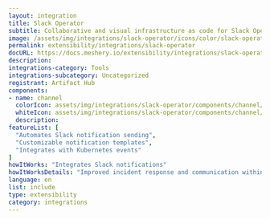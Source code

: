 ```yaml
---
layout: integration
title: Slack Operator
subtitle: Collaborative and visual infrastructure as code for Slack Operator
image: /assets/img/integrations/slack-operator/icons/color/slack-operator-color.svg
permalink: extensibility/integrations/slack-operator
docURL: https://docs.meshery.io/extensibility/integrations/slack-operator
description: 
integrations-category: Tools
integrations-subcategory: Uncategorized
registrant: Artifact Hub
components: 
- name: channel
  colorIcon: assets/img/integrations/slack-operator/components/channel/icons/color/channel-color.svg
  whiteIcon: assets/img/integrations/slack-operator/components/channel/icons/white/channel-white.svg
  description: 
featureList: [
  "Automates Slack notification sending",
  "Customizable notification templates",
  "Integrates with Kubernetes events"
]
howItWorks: "Integrates Slack notifications"
howItWorksDetails: "Improved incident response and communication within Kubernetes"
language: en
list: include
type: extensibility
category: integrations
---
```

